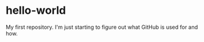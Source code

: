# hello-world
My first repository.
I'm just starting to figure out what GitHub is used for and how.
